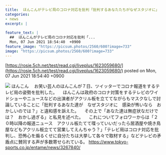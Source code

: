 ```yaml
---
title:  ほんこんがテレビ局のコロナ対応を批判「批判するあなたたちがなぜスタジオに」  
categories:
- news
excerpt: |
  
feature_text: |
  ##  ほんこんがテレビ局のコロナ対応を批判「...
  Mon, 07 Jun 2021 18:54:40  +0900
feature_image: "https://picsum.photos/2560/600?image=733"
image: "https://picsum.photos/2560/600?image=733"
---
```


[https://rosie.5ch.net/test/read.cgi/liveplus/1623059680/](https://rosie.5ch.net/test/read.cgi/liveplus/1623059680/)
posted on Mon, 07 Jun 2021 18:54:40  +0900

<!--more-->

![](https://img.tokyo-sports.co.jp/wp-content/uploads/2021/06/2e42656d4288a31053a7742d81cd5011-322x450.jpg) ほんこん 　お笑い芸人のほんこんが７日、ツイッターでコロナ報道をするテレビ局の姿勢を批判した。 　ほんこんは政府のコロナ対策をするテレビのワイドショーやニュースなどの出演者がアクリル板を立ててながらもマスクなしで討論していることに「批判するあなた達が　なぜスタジオに　感染が怖いなら　おかしいのでは？」と違和感を訴えた。 　その上で「あなた達は無症状なだけでは？　おかし過ぎる」と私見を述べた。 　これについてフォロワーからは「２０時以降の報道ニュース　アクリル板たてて喋っていいだったら居酒屋や焼き鳥屋などもアクリル板立てて営業してえんちゃう？」「テレビ局はコロナ対応を批判し、恐怖心を煽るくせに自分たちは大挙して各々で取材する」などテレビの矛盾点に賛同する声が多数寄せられている。 https://www.tokyo-sports.co.jp/entame/news/3267840/
